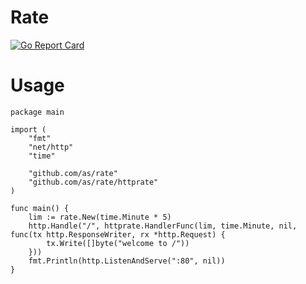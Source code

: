 # Rate 
[![Go Report Card](https://goreportcard.com/badge/github.com/as/rate)](https://goreportcard.com/badge/github.com/as/rate)

# Usage

```
package main

import (
	"fmt"
	"net/http"
	"time"

	"github.com/as/rate"
	"github.com/as/rate/httprate"
)

func main() {
	lim := rate.New(time.Minute * 5)
	http.Handle("/", httprate.HandlerFunc(lim, time.Minute, nil, func(tx http.ResponseWriter, rx *http.Request) {
		tx.Write([]byte("welcome to /"))
	}))
	fmt.Println(http.ListenAndServe(":80", nil))
}
```
